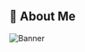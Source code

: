 
## 🌌 About Me

![Banner](https://cdn.discordapp.com/attachments/292769908369129472/1152616096352972870/Cover-Pic-01.png)
